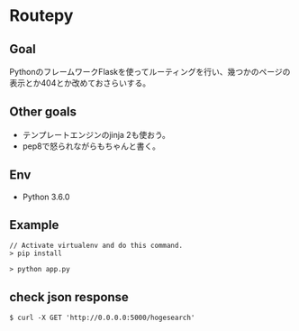 # Routepy

## Goal
PythonのフレームワークFlaskを使ってルーティングを行い、幾つかのページの表示とか404とか改めておさらいする。


## Other goals
* テンプレートエンジンのjinja 2も使おう。
* pep8で怒られながらもちゃんと書く。


## Env

* Python 3.6.0


## Example

```
// Activate virtualenv and do this command.
> pip install

> python app.py
```

## check json response

```
$ curl -X GET 'http://0.0.0.0:5000/hogesearch'
```
